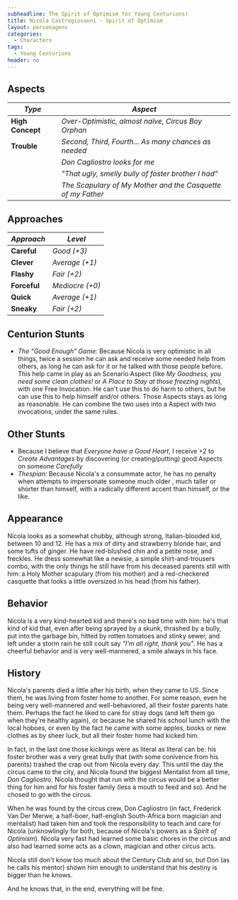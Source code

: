 ```yaml
---
subheadline: The Spirit of Optimism for Young Centurions!
title: Nicola Castrogiovanni - Spirit of Optimism
layout: personagens
categories:
  - Characters
tags:
  - Young Centurions
header: no
---
```


## Aspects

| ***Type***       | ***Aspect***                                                |
|------------------|-------------------------------------------------------------|
| __High Concept__ | _Over-Optimistic, almost naïve, Circus Boy Orphan_          |
| __Trouble__      | _Second, Third, Fourth... As many chances as needed_        |
|                  | _Don Cagliostro looks for me_                               |
|                  | _"That ugly, smelly bully of foster brother I had"_         |
|                  | _The Scapulary of My Mother and the Casquette of my Father_ |

## Approaches

| ***Approach*** | ***Level***     |
|----------------|-----------------|
| __Careful__    | _Good (+3)_     |
| __Clever__     | _Average (+1)_  |
| __Flashy__     | _Fair (+2)_     |
| __Forceful__   | _Mediocre (+0)_ |
| __Quick__      | _Average (+1)_  |
| __Sneaky__     | _Fair (+2)_     |

## Centurion Stunts

+ _The "Good Enough" Game:_ Because Nicola is very optimistic in all things, twice a session he can ask and receive some needed help from others, as long he can ask for it or he talked with those people before. This help came in play as an Scenario Aspect (like _My Goodness, you need some clean clothes!_ or _A Place to Stay at those freezing nights_), with one Free Invocation. He can't use this to do harm to others, but he can use this to help himself and/or others. Those Aspects stays as long as reasonable. He can combine the two uses into a Aspect with two invocations, under the same rules.

## Other Stunts

+ Because I believe that _Everyone have a Good Heart_, I receive +2 to _Create Advantages_ by discovering (or creating/putting) good Aspects on someone _Carefully_
+ _Thespian:_ Because Nicola's a consummate actor, he has no penalty when attempts to impersonate someone much older , much taller or shorter than himself, with a radically different accent than himself, or the like.

## Appearance

Nicola looks as a somewhat chubby, although strong, Italian-blooded kid, between 10 and 12. He has a mix of dirty and strawberry blonde hair, and some tufts of ginger. He have red-blushed chin and a petite nose, and freckles. He dress somewhat like a newsie, a simple shirt-and-trousers combo, with the only things he still have from his deceased parents still with him: a Holy Mother scapulary (from his mother) and a red-checkered casquette that looks a little oversized in his head (from his father).

## Behavior

Nicola is a very kind-hearted kid and there's no bad time with him: he's that kind of kid that, even after being sprayed by a skunk, thrashed by a bully, put into the garbage bin, hitted by rotten tomatoes and stinky sewer, and left under a storm rain he still coult say _"I'm all right, thank you"_. He has a cheerful behavior and is very well-mannered, a smile always in his face.

## History

Nicola's parents died a little after his birth, when they came to US. Since them, he was living from foster home to another. For some reason, even he being very well-mannered and well-behaviored, all their foster parents hate them. Perhaps the fact he liked to care for stray dogs (and left them go when they're healthy again), or because he shared his school lunch with the local hoboes, or even by the fact he came with some apples, books or new clothes as by sheer luck, but all their foster home had kicked him. 

In fact, in the last one those kickings were as literal as literal can be: his foster brother was a very great bully that (with some conivence from his parents) trashed the crap out from Nicola every day. This until the day the circus came to the city, and Nicola found the biggest Mentalist from all time, _Don Cagliostro_. Nicola thought that run with the circus would be a better thing for him and for his foster family (less a mouth to feed and so). And he chosed to go with the circus.

When he was found by the circus crew, Don Cagliostro (in fact, Frederick Van Der Merwe, a half-boer, half-english South-Africa born magician and mentalist) had taken him and took the responsibility to teach and care for Nicola (unknowlingly for both, because of Nicola's powers as a _Spirit of Optimism_). Nicola very fast had learned some basic chores in the circus and also had learned some acts as a clown, magician and other circus acts.

Nicola still don't know too much about the Century Club and so, but Don (as he calls his mentor) shown him enough to understand that his destiny is bigger than he knows. 

And he knows that, in the end, everything will be fine.
